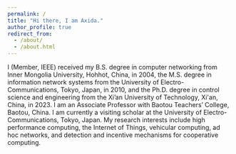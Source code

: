 ```yaml
---
permalink: /
title: "Hi there, I am Axida."
author_profile: true
redirect_from: 
  - /about/
  - /about.html
---
```


I (Member, IEEE) received my B.S. degree in computer networking from Inner Mongolia University, Hohhot, China, in 2004, the M.S. degree in information network systems from the University of Electro-Communications, Tokyo, Japan, in 2010, and the Ph.D. degree in control science and engineering from the Xi’an University of Technology, Xi'an, China, in 2023. I am an Associate Professor with Baotou Teachers’ College, Baotou, China. I am currently a visiting scholar at the University of Electro-Communications, Tokyo, Japan. My research interests include high performance computing, the Internet of Things, vehicular computing, ad hoc networks, and detection and incentive mechanisms for cooperative computing.
